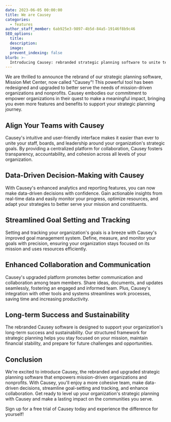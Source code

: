 ```yaml
---
date: 2023-06-05 00:00:00
title: We are Causey
categories:
  - features
author_staff_member: 6ab925e3-9897-4b5d-84a5-19146f8b9c46
SEO_options:
  title:
  description:
  image:
  prevent_indexing: false
blurb: >-
  Introducing Causey: rebranded strategic planning software to unite teams, drive data-based decisions, streamline goals & boost collaboration for mission-driven organizations. Try now!
---
```


We are thrilled to announce the rebrand of our strategic planning software, Mission Met Center, now called "Causey"! This powerful tool has been redesigned and upgraded to better serve the needs of mission-driven organizations and nonprofits. Causey embodies our commitment to empower organizations in their quest to make a meaningful impact, bringing you even more features and benefits to support your strategic planning journey.

## Align Your Teams with Causey
Causey's intuitive and user-friendly interface makes it easier than ever to unite your staff, boards, and leadership around your organization's strategic goals. By providing a centralized platform for collaboration, Causey fosters transparency, accountability, and cohesion across all levels of your organization.

## Data-Driven Decision-Making with Causey
With Causey's enhanced analytics and reporting features, you can now make data-driven decisions with confidence. Gain actionable insights from real-time data and easily monitor your progress, optimize resources, and adapt your strategies to better serve your mission and constituents.

## Streamlined Goal Setting and Tracking
Setting and tracking your organization's goals is a breeze with Causey's improved goal management system. Define, measure, and monitor your goals with precision, ensuring your organization stays focused on its mission and uses resources efficiently.

## Enhanced Collaboration and Communication
Causey's upgraded platform promotes better communication and collaboration among team members. Share ideas, documents, and updates seamlessly, fostering an engaged and informed team. Plus, Causey's integration with other tools and systems streamlines work processes, saving time and increasing productivity.

## Long-term Success and Sustainability
The rebranded Causey software is designed to support your organization's long-term success and sustainability. Our structured framework for strategic planning helps you stay focused on your mission, maintain financial stability, and prepare for future challenges and opportunities.

## Conclusion

We're excited to introduce Causey, the rebranded and upgraded strategic planning software that empowers mission-driven organizations and nonprofits. With Causey, you'll enjoy a more cohesive team, make data-driven decisions, streamline goal-setting and tracking, and enhance collaboration. Get ready to level up your organization's strategic planning with Causey and make a lasting impact on the communities you serve.

Sign up for a free trial of Causey today and experience the difference for yourself!